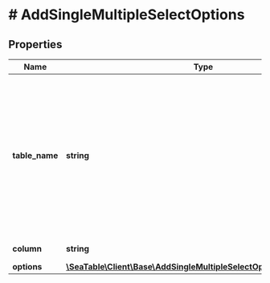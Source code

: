 # # AddSingleMultipleSelectOptions

## Properties

Name | Type | Description | Notes
------------ | ------------- | ------------- | -------------
**table_name** | **string** | The name of the table to perform the operation on. Alternatively, you can use the &#x60;table_id&#x60; instead of &#x60;table_name&#x60;. If using &#x60;table_id&#x60;, ensure that the key in the request body is replaced accordingly. | [optional]
**column** | **string** | The name of the column. | [optional]
**options** | [**\SeaTable\Client\Base\AddSingleMultipleSelectOptionsOptionsInner[]**](AddSingleMultipleSelectOptionsOptionsInner.md) |  | [optional]

